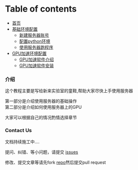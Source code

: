 # Table of contents

* [首页](README.md)
* [基础环境配置](doc/part1/README.md)
  * [新建服务器账号](doc/part1/page1-1.md)
  * [配置python环境](doc/part1/page1-2.md)
  * [使用服务器跑程序](doc/part1/page1-3.md)
* [GPU加速环境配置](doc/part2/README.md)
  * [GPU加速软件介绍](doc/part2/page2-1.md)
  * [GPU加速软件安装](doc/part2/page2-2.md)

<!-- ### 总目录 -->




### 介绍

这个教程主要是写给新来实验室的童鞋,帮助大家尽快上手使用服务器  

第一部分是介绍使用服务器的基础操作  
第二部分是介绍如何使用服务器上的GPU   

大家可以根据自己的情况酌情选择章节



### Contact Us

文档持续施工中....  

提问、纠错、等小问题，请提交 [issues](https://github.com/mingxiansen/gitbook/issues)

修改、提交文章等请先fork [repo](https://github.com/mingxiansen/gitbook)然后提交pull request
